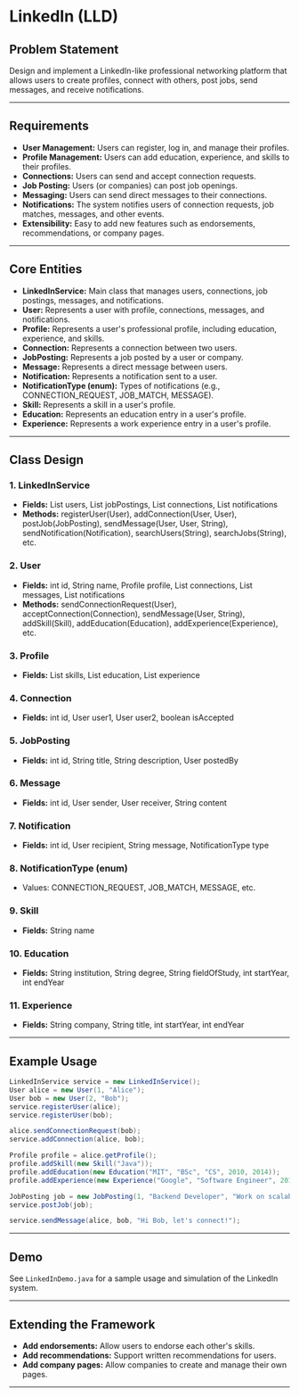 # LinkedIn (LLD)

## Problem Statement

Design and implement a LinkedIn-like professional networking platform that allows users to create profiles, connect with others, post jobs, send messages, and receive notifications.

---

## Requirements

- **User Management:** Users can register, log in, and manage their profiles.
- **Profile Management:** Users can add education, experience, and skills to their profiles.
- **Connections:** Users can send and accept connection requests.
- **Job Posting:** Users (or companies) can post job openings.
- **Messaging:** Users can send direct messages to their connections.
- **Notifications:** The system notifies users of connection requests, job matches, messages, and other events.
- **Extensibility:** Easy to add new features such as endorsements, recommendations, or company pages.

---

## Core Entities

- **LinkedInService:** Main class that manages users, connections, job postings, messages, and notifications.
- **User:** Represents a user with profile, connections, messages, and notifications.
- **Profile:** Represents a user's professional profile, including education, experience, and skills.
- **Connection:** Represents a connection between two users.
- **JobPosting:** Represents a job posted by a user or company.
- **Message:** Represents a direct message between users.
- **Notification:** Represents a notification sent to a user.
- **NotificationType (enum):** Types of notifications (e.g., CONNECTION_REQUEST, JOB_MATCH, MESSAGE).
- **Skill:** Represents a skill in a user's profile.
- **Education:** Represents an education entry in a user's profile.
- **Experience:** Represents a work experience entry in a user's profile.

---

## Class Design

### 1. LinkedInService
- **Fields:** List<User> users, List<JobPosting> jobPostings, List<Connection> connections, List<Notification> notifications
- **Methods:** registerUser(User), addConnection(User, User), postJob(JobPosting), sendMessage(User, User, String), sendNotification(Notification), searchUsers(String), searchJobs(String), etc.

### 2. User
- **Fields:** int id, String name, Profile profile, List<Connection> connections, List<Message> messages, List<Notification> notifications
- **Methods:** sendConnectionRequest(User), acceptConnection(Connection), sendMessage(User, String), addSkill(Skill), addEducation(Education), addExperience(Experience), etc.

### 3. Profile
- **Fields:** List<Skill> skills, List<Education> education, List<Experience> experience

### 4. Connection
- **Fields:** int id, User user1, User user2, boolean isAccepted

### 5. JobPosting
- **Fields:** int id, String title, String description, User postedBy

### 6. Message
- **Fields:** int id, User sender, User receiver, String content

### 7. Notification
- **Fields:** int id, User recipient, String message, NotificationType type

### 8. NotificationType (enum)
- Values: CONNECTION_REQUEST, JOB_MATCH, MESSAGE, etc.

### 9. Skill
- **Fields:** String name

### 10. Education
- **Fields:** String institution, String degree, String fieldOfStudy, int startYear, int endYear

### 11. Experience
- **Fields:** String company, String title, int startYear, int endYear

---

## Example Usage

```java
LinkedInService service = new LinkedInService();
User alice = new User(1, "Alice");
User bob = new User(2, "Bob");
service.registerUser(alice);
service.registerUser(bob);

alice.sendConnectionRequest(bob);
service.addConnection(alice, bob);

Profile profile = alice.getProfile();
profile.addSkill(new Skill("Java"));
profile.addEducation(new Education("MIT", "BSc", "CS", 2010, 2014));
profile.addExperience(new Experience("Google", "Software Engineer", 2014, 2018));

JobPosting job = new JobPosting(1, "Backend Developer", "Work on scalable systems", alice);
service.postJob(job);

service.sendMessage(alice, bob, "Hi Bob, let's connect!");
```

---

## Demo

See `LinkedInDemo.java` for a sample usage and simulation of the LinkedIn system.

---

## Extending the Framework

- **Add endorsements:** Allow users to endorse each other's skills.
- **Add recommendations:** Support written recommendations for users.
- **Add company pages:** Allow companies to create and manage their own pages.

---